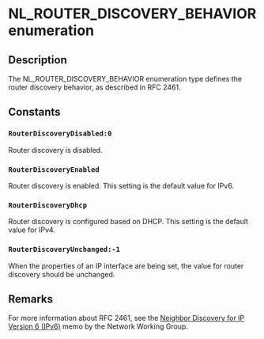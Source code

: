 # NL_ROUTER_DISCOVERY_BEHAVIOR enumeration

## Description

The NL_ROUTER_DISCOVERY_BEHAVIOR enumeration type defines the router discovery behavior, as described
in RFC 2461.

## Constants

### `RouterDiscoveryDisabled:0`

Router discovery is disabled.

### `RouterDiscoveryEnabled`

Router discovery is enabled. This setting is the default value for IPv6.

### `RouterDiscoveryDhcp`

Router discovery is configured based on DHCP. This setting is the default value for IPv4.

### `RouterDiscoveryUnchanged:-1`

When the properties of an IP interface are being set, the value for router discovery should be
unchanged.

## Remarks

For more information about RFC 2461, see the
[Neighbor Discovery for IP Version 6
(IPv6)](https://www.ietf.org/rfc/rfc2461.txt) memo by the Network Working Group.